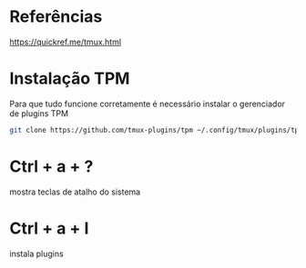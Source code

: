 # Referências
https://quickref.me/tmux.html

# Instalação TPM
Para que tudo funcione corretamente é necessário instalar o gerenciador de plugins TPM
```bash
git clone https://github.com/tmux-plugins/tpm ~/.config/tmux/plugins/tpm
```

# Ctrl + a + ?
mostra teclas de atalho do sistema

# Ctrl + a + I
instala plugins
